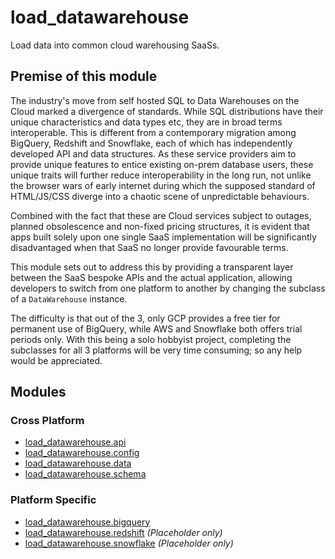 # load_datawarehouse
 Load data into common cloud warehousing SaaSs.

## Premise of this module
 The industry's move from self hosted SQL to Data Warehouses on the Cloud marked a divergence of standards. While SQL distributions have their unique characteristics and data types etc, they are in broad terms interoperable. This is different from a contemporary migration among BigQuery, Redshift and Snowflake, each of which has independently developed API and data structures. As these service providers aim to provide unique features to entice existing on-prem database users, these unique traits will further reduce interoperability in the long run, not unlike the browser wars of early internet during which the supposed standard of HTML/JS/CSS diverge into a chaotic scene of unpredictable behaviours.

 Combined with the fact that these are Cloud services subject to outages, planned obsolescence and non-fixed pricing structures, it is evident that apps built solely upon one single SaaS implementation will be significantly disadvantaged when that SaaS no longer provide favourable terms.

 This module sets out to address this by providing a transparent layer between the SaaS bespoke APIs and the actual application, allowing developers to switch from one platform to another by changing the subclass of a `DataWarehouse` instance.
 
 The difficulty is that out of the 3, only GCP provides a free tier for permanent use of BigQuery, while AWS and Snowflake both offers trial periods only. With this being a solo hobbyist project, completing the subclasses for all 3 platforms will be very time consuming; so any help would be appreciated.



## Modules
### Cross Platform
- [load_datawarehouse.api](./src/load_datawarehouse/api)
- [load_datawarehouse.config](./src/load_datawarehouse/config.py)
- [load_datawarehouse.data](./src/load_datawarehouse/data.py)
- [load_datawarehouse.schema](./src/load_datawarehouse/schema.py)

### Platform Specific
- [load_datawarehouse.bigquery](./src/load_datawarehouse/bigquery)
- [load_datawarehouse.redshift](./src/load_datawarehouse/redshift) _(Placeholder only)_
- [load_datawarehouse.snowflake](./src/load_datawarehouse/snowflake) _(Placeholder only)_
